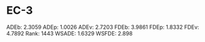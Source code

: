 # EC-3

ADEb: 2.3059
ADEp: 1.0026
ADEv: 2.7203
FDEb: 3.9861
FDEp: 1.8332
FDEv: 4.7892
Rank: 1443
WSADE: 1.6329
WSFDE: 2.898